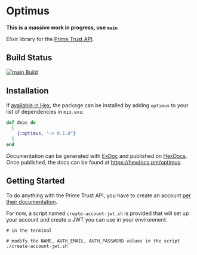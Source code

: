 # Optimus

**This is a massive work in progress, use `main`**

Elixir library for the [Prime Trust API](https://documentation.primetrust.com).

## Build Status

[![`main` Build](https://github.com/parallax-labs-team/optimus/actions/workflows/contint.yml/badge.svg?branch=main)](https://github.com/parallax-labs-team/optimus/actions/workflows/contint.yml)

## Installation

If [available in Hex](https://hex.pm/docs/publish), the package can be installed
by adding `optimus` to your list of dependencies in `mix.exs`:

```elixir
def deps do
  [
    {:optimus, "~> 0.1.0"}
  ]
end
```

Documentation can be generated with [ExDoc](https://github.com/elixir-lang/ex_doc)
and published on [HexDocs](https://hexdocs.pm). Once published, the docs can
be found at <https://hexdocs.pm/optimus>.

## Getting Started

To do anything with the Prime Trust API, you have to create an account [per their documentation](https://documentation.primetrust.com/#section/Creating-a-User).

For now, a script named `create-account-jwt.sh` is provided that will set up your account and create a JWT you can use in your environment.

```
# in the terminal

# modify the NAME, AUTH_EMAIL, AUTH_PASSWORD values in the script
./create-account-jwt.sh
```
